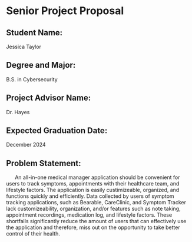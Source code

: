 # Senior Project Proposal

## Student Name: 
Jessica Taylor

## Degree and Major: 
B.S. in Cybersecurity

## Project Advisor Name: 
Dr. Hayes

## Expected Graduation Date: 
December 2024

## Problem Statement:
&nbsp; &nbsp; &nbsp; An all-in-one medical manager application should be convenient for users to track symptoms, appointments with their healthcare team, and lifestyle factors. The application is easily custimizeable, organized, and functions quickly and efficiently. Data collected by users of symptom tracking applications, such as Bearable, CareClinic, and Symptom Tracker lack customizeability, organization, and/or features such as note taking, appointment recordings, medication log, and lifestyle factors. These shortfalls significantly reduce the amount of users that can effectively use the application and therefore, miss out on the opportunity to take better control of their health. 
